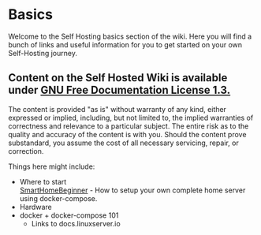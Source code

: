# Basics

Welcome to the Self Hosting basics section of the wiki. Here you will find a bunch of links and useful information for you to get started on your own Self-Hosting journey.

## Content on the Self Hosted Wiki is available under [GNU Free Documentation License 1.3.](http://www.gnu.org/licenses/fdl-1.3.html)

The content is provided "as is" without warranty of any kind, either expressed or implied, including, but not limited to, the implied warranties of correctness and relevance to a particular subject. The entire risk as to the quality and accuracy of the content is with you. Should the content prove substandard, you assume the cost of all necessary servicing, repair, or correction.

Things here might include:

* Where to start<br>
  [SmartHomeBeginner](https://www.smarthomebeginner.com/) - How to setup your own complete home server using docker-compose.
* Hardware
* docker + docker-compose 101
  * Links to docs.linuxserver.io
